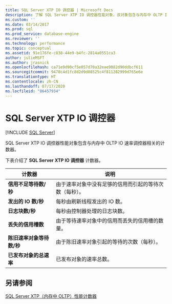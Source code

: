 ```yaml
---
title: SQL Server XTP IO 调控器 | Microsoft Docs
description: 了解 SQL Server XTP IO 调控器性能对象，该对象包含与内存中 OLTP IO 速率调控器相关的计数器。
ms.custom: ''
ms.date: 03/14/2017
ms.prod: sql
ms.prod_service: database-engine
ms.reviewer: ''
ms.technology: performance
ms.topic: conceptual
ms.assetid: 91e176fe-c838-44e9-b4fc-2814a0551ca3
author: julieMSFT
ms.author: jrasnick
ms.openlocfilehash: ca71e9d90cf5e057d70a32eae9882d90ddbcf611
ms.sourcegitcommit: 9470c4d1fc8d2d9d08525c4f811282999d765e6e
ms.translationtype: HT
ms.contentlocale: zh-CN
ms.lasthandoff: 07/17/2020
ms.locfileid: "86457934"
---
```

# <a name="sql-server-xtp-io-governor"></a>SQL Server XTP IO 调控器
 [!INCLUDE [SQL Server](../../includes/applies-to-version/sqlserver.md)]

SQL Server XTP IO 调控器性能对象包含与内存中 OLTP IO 速率调控器相关的计数器。

下表介绍了 **SQL Server XTP IO 调控器** 计数器。

|计数器|说明|  
|-------------|-----------------|  
|**信用不足等待数/秒**|由于速率对象中没有足够的信用而引起的等待次数（每秒）。|
|**发出的 IO 数/秒**|每秒由刷新线程发出的 IO 数。|
|**日志块数/秒**|每秒由控制器处理的日志块数。|
|**丢失的信用槽数**|由于等待速率对象中的信用而丢失的信用槽的数量。|
|**陈旧速率对象等待数/秒**|由于陈旧速率对象引起的等待的次数（每秒）。|
|**已发布对象的总速率**|已发布对象的速率总数。|
 

## <a name="see-also"></a>另请参阅  
[SQL Server XTP（内存中 OLTP）性能计数器](../../relational-databases/performance-monitor/sql-server-xtp-in-memory-oltp-performance-counters.md)
